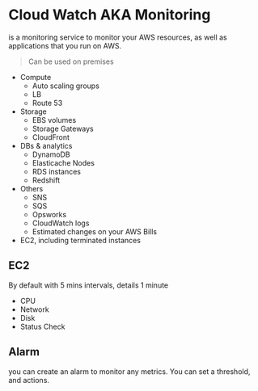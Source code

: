 # Cloud Watch AKA Monitoring

is a monitoring service to monitor your AWS resources, as well as applications that you run on AWS.

> Can be used on premises

- Compute
    - Auto scaling groups
    - LB
    - Route 53
- Storage
    - EBS volumes
    - Storage Gateways
    - CloudFront
- DBs & analytics
    - DynamoDB
    - Elasticache Nodes
    - RDS instances
    - Redshift
- Others
    - SNS
    - SQS
    - Opsworks
    - CloudWatch logs
    - Estimated changes on your AWS Bills
- EC2, including terminated instances


## EC2
By default with 5 mins intervals, details 1 minute
- CPU
- Network
- Disk
- Status Check

## Alarm
you can create an alarm to monitor any metrics. You can set a threshold, and actions.